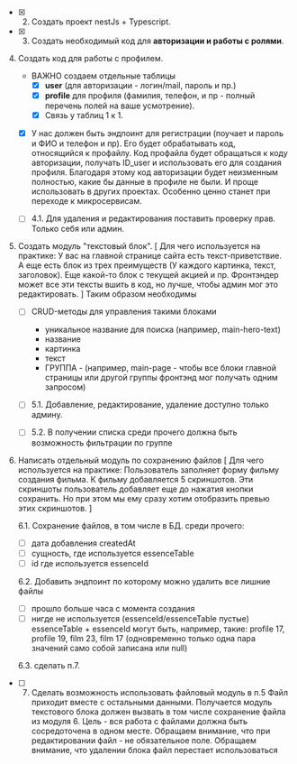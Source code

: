 - [X] 2. Создать проект nestJs + Typescript.
- [X] 3. Создать необходимый код для **авторизации и работы с ролями**.

4. Создать код для работы с профилем.
    - ВАЖНО создаем отдельные таблицы
      - [X] **user** (для авторизации - логин/mail, пароль и пр.)
      - [X] **profile** для профиля (фамилия, телефон, и пр - полный перечень полей на ваше усмотрение). 
      - [X] Связь у таблиц 1 к 1.
   - [X] У нас должен  быть эндпоинт для регистрации (поучает и пароль и ФИО и телефон и пр). Его будет обрабатывать код, относящийся к профайлу. Код профайла будет обращаться к коду авторизации, получать ID_user и использовать его для создания профиля.
    Благодаря этому код авторизации будет неизменным полностью, какие бы данные в профиле не были. И проще использовать в других проектах. Особенно ценно станет при переходе к микросервисам.
    
    - [ ] 4.1. Для удаления и редактирования поставить проверку прав. Только себя или админ.


5. Создать модуль "текстовый блок".
[
Для чего используется на практике:
У вас на главной странице сайта есть текст-приветствие. А еще есть блок из трех преимуществ (У каждого картинка, текст, заголовок). Еще какой-то блок с текущей акцией и пр.
Фронтэндер может все эти тексты вшить в код, но лучше, чтобы админ мог это редактировать. 
] Таким образом необходимы 
   - [ ] CRUD-методы для управления такими блоками
      - уникальное название для поиска (например, main-hero-text)
      - название 
      - картинка
      - текст
      - ГРУППА - (например, main-page - чтобы все блоки главной страницы или другой группы фронтэнд мог получать одним запросом)

    - [ ] 5.1. Добавление, редактирование, удаление доступно только админу.
    
    - [ ] 5.2. В получении списка среди прочего должна быть возможность фильтрации по группе

1. Написать отдельный модуль по сохранению файлов
[
Для чего используется на практике:
Пользователь заполняет форму фильму создания фильма.
К фильму добавляется 5 скриншотов.
Эти скриншоты пользователь добавляет еще до нажатия кнопки сохранить.
Но при этом мы ему сразу хотим отобразить превью этих скриншотов.
]

    6.1. Сохранение файлов, в том числе в БД.
среди прочего:
      - [ ] дата добавления createdAt
      - [ ] сущность, где используется essenceTable
      - [ ] id где используется essenceId

    6.2. Добавить эндпоинт по которому можно удалить все лишние файлы
   - [ ] прошло больше часа с момента создания
   - [ ] нигде не используется (essenceId/essenceTable пустые)
   essenceTable + essenceId могут быть, например, такие: profile 17, profile 19, film 23, film 17 (одновременно только одна пара значений само собой записана или null)

    6.3. сделать п.7.


- [ ] 7. Сделать возможность использовать файловый модуль в п.5
Файл приходит вместе с остальными данными. Получается модуль текстового блока должен вызвать в том числе сохранение файла из модуля 6. Цель - вся работа с файлами должна быть сосредоточена в одном месте.
Обращаем внимание, что при редактировании файл - не обязательное поле.
Обращаем внимание, что  удалении блока файл перестает использоваться